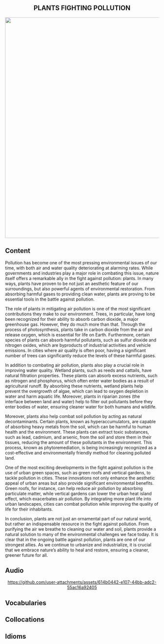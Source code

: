 <h2 align='center'>
PLANTS FIGHTING POLLUTION
</h2>

<div align='center'>
<img src='https://ichef.bbci.co.uk/images/ic/1200xn/p0fz33z9.jpg' width=720px>
</div>

## Content



Pollution has become one of the most pressing environmental issues of our time, with both air and water quality deteriorating at alarming rates. While governments and industries play a major role in combating this issue, nature itself offers a remarkable ally in the fight against pollution: plants. In many ways, plants have proven to be not just an aesthetic feature of our surroundings, but also powerful agents of environmental restoration. From absorbing harmful gases to providing clean water, plants are proving to be essential tools in the battle against pollution.

The role of plants in mitigating air pollution is one of the most significant contributions they make to our environment. Trees, in particular, have long been recognized for their ability to absorb carbon dioxide, a major greenhouse gas. However, they do much more than that. Through the process of photosynthesis, plants take in carbon dioxide from the air and release oxygen, which is essential for life on Earth. Furthermore, certain species of plants can absorb harmful pollutants, such as sulfur dioxide and nitrogen oxides, which are byproducts of industrial activities and vehicle emissions. In cities where air quality is often poor, having a significant number of trees can significantly reduce the levels of these harmful gases.

In addition to combating air pollution, plants also play a crucial role in improving water quality. Wetland plants, such as reeds and cattails, have natural filtration properties. These plants can absorb excess nutrients, such as nitrogen and phosphorus, which often enter water bodies as a result of agricultural runoff. By absorbing these nutrients, wetland plants help prevent the overgrowth of algae, which can lead to oxygen depletion in water and harm aquatic life. Moreover, plants in riparian zones (the interface between land and water) help to filter out pollutants before they enter bodies of water, ensuring cleaner water for both humans and wildlife.

Moreover, plants also help combat soil pollution by acting as natural decontaminants. Certain plants, known as hyperaccumulators, are capable of absorbing heavy metals from the soil, which can be harmful to human health and the environment. These plants can extract toxic substances, such as lead, cadmium, and arsenic, from the soil and store them in their tissues, reducing the amount of these pollutants in the environment. This process, known as phytoremediation, is being increasingly recognized as a cost-effective and environmentally friendly method for cleaning polluted land.

One of the most exciting developments in the fight against pollution is the use of urban green spaces, such as green roofs and vertical gardens, to tackle pollution in cities. These innovations not only enhance the aesthetic appeal of urban areas but also provide significant environmental benefits. Green roofs, for instance, can help reduce air pollution by absorbing particulate matter, while vertical gardens can lower the urban heat island effect, which exacerbates air pollution. By integrating more plant life into urban landscapes, cities can combat pollution while improving the quality of life for their inhabitants.

In conclusion, plants are not just an ornamental part of our natural world, but rather an indispensable resource in the fight against pollution. From purifying the air we breathe to cleaning our water and soil, plants provide a natural solution to many of the environmental challenges we face today. It is clear that in the ongoing battle against pollution, plants are one of our strongest allies. As we continue to urbanize and industrialize, it is crucial that we embrace nature’s ability to heal and restore, ensuring a cleaner, greener future for all.


## Audio

<div align='center'>
  

https://github.com/user-attachments/assets/614b0442-e107-44bb-adc2-55ac16a92405


</div>

## Vocabularies


## Collocations


## Idioms


